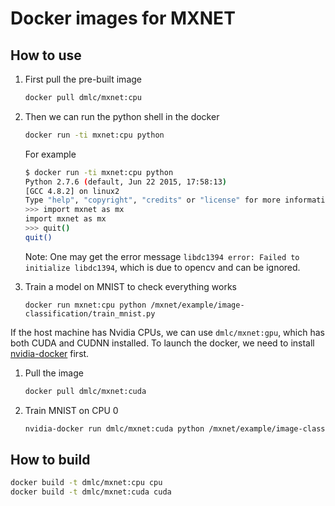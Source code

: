 # Docker images for MXNET

## How to use

1. First pull the pre-built image

   ```bash
   docker pull dmlc/mxnet:cpu
   ```
2. Then we can run the python shell in the docker

   ```bash
   docker run -ti mxnet:cpu python
   ```
   For example
   ```bash
   $ docker run -ti mxnet:cpu python
   Python 2.7.6 (default, Jun 22 2015, 17:58:13)
   [GCC 4.8.2] on linux2
   Type "help", "copyright", "credits" or "license" for more information.
   >>> import mxnet as mx
   import mxnet as mx
   >>> quit()
   quit()
   ```

   Note: One may get the error message `libdc1394 error: Failed to initialize
   libdc1394`, which is due to opencv and can be ignored.

3. Train a model on MNIST to check everything works

   ```
   docker run mxnet:cpu python /mxnet/example/image-classification/train_mnist.py
   ```

If the host machine has Nvidia CPUs, we can use `dmlc/mxnet:gpu`, which has both CUDA and CUDNN installed.
To launch the docker, we need to install [nvidia-docker](https://github.com/NVIDIA/nvidia-docker) first.

1. Pull the image

   ```bash
   docker pull dmlc/mxnet:cuda
   ```

2. Train MNIST on CPU 0

   ```bash
   nvidia-docker run dmlc/mxnet:cuda python /mxnet/example/image-classification/train_mnist.py --gpus 0
   ```

## How to build

```bash
docker build -t dmlc/mxnet:cpu cpu
docker build -t dmlc/mxnet:cuda cuda
```
